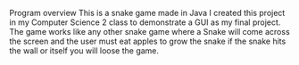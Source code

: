 Program overview 
This is a snake game made in Java I created this project in my Computer Science 2 class to demonstrate a GUI as my final project.
The game works like any other snake game where a Snake will come across the screen and the user must eat apples to grow the snake if the snake hits the wall or
itself you will loose the game.
